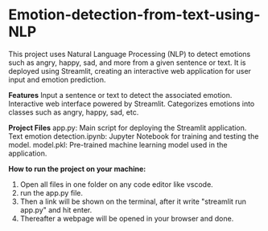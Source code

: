 # Emotion-detection-from-text-using-NLP
This project uses Natural Language Processing (NLP) to detect emotions such as angry, happy, sad, and more from a given sentence or text. It is deployed using Streamlit, creating an interactive web application for user input and emotion prediction.

**Features**
Input a sentence or text to detect the associated emotion.
Interactive web interface powered by Streamlit.
Categorizes emotions into classes such as angry, happy, sad, etc.

**Project Files**
app.py: Main script for deploying the Streamlit application.
Text emotion detection.ipynb: Jupyter Notebook for training and testing the model.
model.pkl: Pre-trained machine learning model used in the application.

**How to run the project on your machine:**
1) Open all files in one folder on any code editor like vscode.
2) run the app.py file.
3) Then a link will be shown on the terminal, after it write "streamlit run app.py" and hit enter.
4) Thereafter a webpage will be opened in your browser and done.
